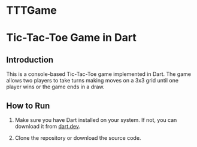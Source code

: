 # TTTGame
# Tic-Tac-Toe Game in Dart

## Introduction

This is a console-based Tic-Tac-Toe game implemented in Dart. The game allows two players to take turns making moves on a 3x3 grid until one player wins or the game ends in a draw.

## How to Run

1. Make sure you have Dart installed on your system. If not, you can download it from [dart.dev](https://dart.dev/get-dart).

2. Clone the repository or download the source code.

